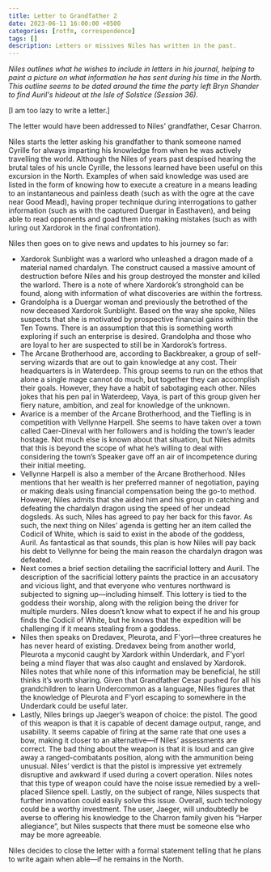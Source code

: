```yaml
---
title: Letter to Grandfather 2
date: 2023-06-11 16:00:00 +0500
categories: [rotfm, correspondence]
tags: []
description: Letters or missives Niles has written in the past.
---
```


*Niles outlines what he wishes to include in letters in his journal, helping to paint a picture on what information he has sent during his time in the North. This outline seems to be dated around the time the party left Bryn Shander to find Auril's hideout at the Isle of Solstice (Session 36).*

[I am too lazy to write a letter.]

The letter would have been addressed to Niles' grandfather, Cesar Charron.

Niles starts the letter asking his grandfather to thank someone named Cyrille for always imparting his knowledge from when he was actively travelling the world. Although the Niles of years past despised hearing the brutal tales of his uncle Cyrille, the lessons learned have been useful on this excursion in the North. Examples of when said knowledge was used are listed in the form of knowing how to execute a creature in a means leading to an instantaneous and painless death (such as with the ogre at the cave near Good Mead), having proper technique during interrogations to gather information (such as with the captured Duergar in Easthaven), and being able to read opponents and goad them into making mistakes (such as with luring out Xardorok in the final confrontation).

Niles then goes on to give news and updates to his journey so far:
- Xardorok Sunblight was a warlord who unleashed a dragon made of a material named chardalyn. The construct caused a massive amount of destruction before Niles and his group destroyed the monster and killed the warlord. There is a note of where Xardorok’s stronghold can be found, along with information of what discoveries are within the fortress.
- Grandolpha is a Duergar woman and previously the betrothed of the now deceased Xardorok Sunblight. Based on the way she spoke, Niles suspects that she is motivated by prospective financial gains within the Ten Towns. There is an assumption that this is something worth exploring if such an enterprise is desired. Grandolpha and those who are loyal to her are suspected to still be in Xardorok’s fortress.
- The Arcane Brotherhood are, according to Backbreaker, a group of self-serving wizards that are out to gain knowledge at any cost. Their headquarters is in Waterdeep. This group seems to run on the ethos that alone a single mage cannot do much, but together they can accomplish their goals. However, they have a habit of sabotaging each other. Niles jokes that his pen pal in Waterdeep, Vaya, is part of this group given her fiery nature, ambition, and zeal for knowledge of the unknown.
- Avarice is a member of the Arcane Brotherhood, and the Tiefling is in competition with Vellynne Harpell. She seems to have taken over a town called Caer-Dineval with her followers and is holding the town’s leader hostage. Not much else is known about that situation, but Niles admits that this is beyond the scope of what he’s willing to deal with considering the town’s Speaker gave off an air of incompetence during their initial meeting.
- Vellynne Harpell is also a member of the Arcane Brotherhood. Niles mentions that her wealth is her preferred manner of negotiation, paying or making deals using financial compensation being the go-to method. However, Niles admits that she aided him and his group in catching and defeating the chardalyn dragon using the speed of her undead dogsleds. As such, Niles has agreed to pay her back for this favor. As such, the next thing on Niles’ agenda is getting her an item called the Codicil of White, which is said to exist in the abode of the goddess, Auril. As fantastical as that sounds, this plan is how Niles will pay back his debt to Vellynne for being the main reason the chardalyn dragon was defeated.
- Next comes a brief section detailing the sacrificial lottery and Auril. The description of the sacrificial lottery paints the practice in an accusatory and vicious light, and that everyone who ventures northward is subjected to signing up—including himself. This lottery is tied to the goddess their worship, along with the religion being the driver for multiple murders. Niles doesn’t know what to expect if he and his group finds the Codicil of White, but he knows that the expedition will be challenging if it means stealing from a goddess.
- Niles then speaks on Dredavex, Pleurota, and F'yorl—three creatures he has never heard of existing. Dredavex being from another world, Pleurota a myconid caught by Xardork within Underdark, and F’yorl being a mind flayer that was also caught and enslaved by Xardorok. Niles notes that while none of this information may be beneficial, he still thinks it’s worth sharing. Given that Grandfather Cesar pushed for all his grandchildren to learn Undercommon as a language, Niles figures that the knowledge of Pleurota and F’yorl escaping to somewhere in the Underdark could be useful later.
- Lastly, Niles brings up Jaeger’s weapon of choice: the pistol. The good of this weapon is that it is capable of decent damage output, range, and usability. It seems capable of firing at the same rate that one uses a bow, making it closer to an alternative—if Niles’ assessments are correct. The bad thing about the weapon is that it is loud and can give away a ranged-combatants position, along with the ammunition being unusual. Niles’ verdict is that the pistol is impressive yet extremely disruptive and awkward if used during a covert operation. Niles notes that this type of weapon could have the noise issue remedied by a well-placed Silence spell. Lastly, on the subject of range, Niles suspects that further innovation could easily solve this issue. Overall, such technology could be a worthy investment. The user, Jaeger, will undoubtedly be averse to offering his knowledge to the Charron family given his “Harper allegiance”, but Niles suspects that there must be someone else who may be more agreeable.

Niles decides to close the letter with a formal statement telling that he plans to write again when able—if he remains in the North.